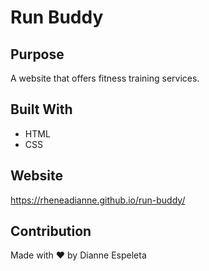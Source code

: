 # Run Buddy

## Purpose
A website that offers fitness training services.

## Built With
* HTML
* CSS

## Website
https://rheneadianne.github.io/run-buddy/

## Contribution
Made with ❤️ by Dianne Espeleta
